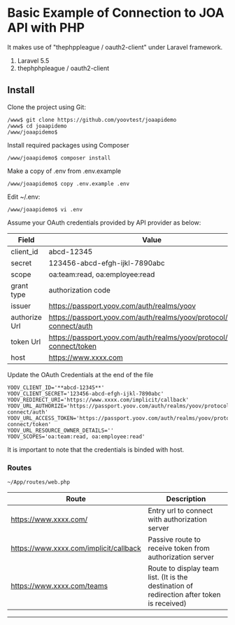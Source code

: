 # Basic Example of Connection to JOA API with PHP

It makes use of "thephppleague / oauth2-client" under Laravel framework.

1. Laravel 5.5
2. thephphpleague / oauth2-client

## Install
Clone the project using Git:
```
/www$ git clone https://github.com/yoovtest/joaapidemo
/www$ cd joaapidemo
/www/joaapidemo$
```
Install required packages using Composer
   
    /www/joaapidemo$ composer install
   
Make a copy of .env from .env.example

    /www/joaapidemo$ copy .env.example .env
	
Edit ~/.env:
```
/www/joaapidemo$ vi .env
```

Assume your OAuth credentials provided by API provider as below:

Field | Value
--- | ---
client_id | abcd-12345
secret | 123456-abcd-efgh-ijkl-7890abc
scope | oa:team:read, oa:employee:read
grant type | authorization code
issuer | https://passport.yoov.com/auth/realms/yoov
authorize Url | https://passport.yoov.com/auth/realms/yoov/protocol/openid-connect/auth
token Url | https://passport.yoov.com/auth/realms/yoov/protocol/openid-connect/token
host | https://www.xxxx.com

Update the OAuth Credentials at the end of the file
```
YOOV_CLIENT_ID='**abcd-12345**'
YOOV_CLIENT_SECRET='123456-abcd-efgh-ijkl-7890abc'
YOOV_REDIRECT_URI='https://www.xxxx.com/implicit/callback'
YOOV_URL_AUTHORIZE='https://passport.yoov.com/auth/realms/yoov/protocol/openid-connect/auth'
YOOV_URL_ACCESS_TOKEN='https://passport.yoov.com/auth/realms/yoov/protocol/openid-connect/token'
YOOV_URL_RESOURCE_OWNER_DETAILS=''
YOOV_SCOPES='oa:team:read, oa:employee:read'
```
It is important to note that the credentials is binded with host. 

### Routes

```
~/App/routes/web.php
```

Route | Description
--- | ---
https://www.xxxx.com/ | Entry url to connect with authorization server
https://www.xxxx.com/implicit/callback | Passive route to receive token from authorization server
https://www.xxxx.com/teams | Route to display team list. (It is the destination of redirection after token is received)


------------

